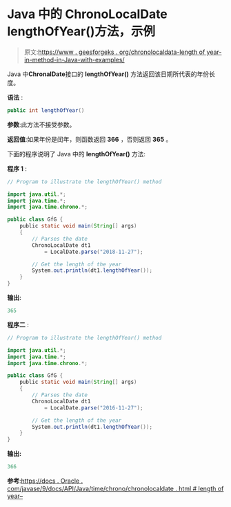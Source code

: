 # Java 中的 ChronoLocalDate lengthOfYear()方法，示例

> 原文:[https://www . geesforgeks . org/chronolocaldata-length of year-in-method-in-Java-with-examples/](https://www.geeksforgeeks.org/chronolocaldate-lengthofyear-method-in-java-with-examples/)

Java 中**ChronalDate**接口的 **lengthOfYear()** 方法返回该日期所代表的年份长度。

**语法** :

```java
public int lengthOfYear()

```

**参数**:此方法不接受参数。

**返回值**:如果年份是闰年，则函数返回 **366** ，否则返回 **365** 。

下面的程序说明了 Java 中的 **lengthOfYear()** 方法:

**程序 1** :

```java
// Program to illustrate the lengthOfYear() method

import java.util.*;
import java.time.*;
import java.time.chrono.*;

public class GfG {
    public static void main(String[] args)
    {
        // Parses the date
        ChronoLocalDate dt1
            = LocalDate.parse("2018-11-27");

        // Get the length of the year
        System.out.println(dt1.lengthOfYear());
    }
}
```

**输出:**

```java
365

```

**程序二** :

```java
// Program to illustrate the lengthOfYear() method

import java.util.*;
import java.time.*;
import java.time.chrono.*;

public class GfG {
    public static void main(String[] args)
    {
        // Parses the date
        ChronoLocalDate dt1
            = LocalDate.parse("2016-11-27");

        // Get the length of the year
        System.out.println(dt1.lengthOfYear());
    }
}
```

**输出:**

```java
366

```

**参考**:[https://docs . Oracle . com/javase/9/docs/API/Java/time/chrono/chronolocaldate . html # length of year–](https://docs.oracle.com/javase/9/docs/api/java/time/chrono/ChronoLocalDate.html#lengthOfYear--)